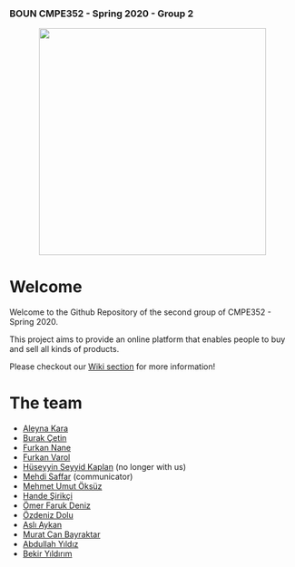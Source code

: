 ### BOUN CMPE352 - Spring 2020 - Group 2
<p align="center"> 
<img width="400" src="https://github.com/bounswe/bounswe2020group2/blob/master/milestone1/logo_circle.png">
</p>

# Welcome 

Welcome to the Github Repository of the second group of CMPE352 - Spring 2020.

This project aims to provide an online platform that enables people to buy and sell all kinds of products.
 
Please checkout our [Wiki section](https://github.com/bounswe/bounswe2020group2/wiki) for more information!
 
# The team
 
- [Aleyna Kara](https://github.com/bounswe/bounswe2020group2/wiki/Aleyna-Kara)
- [Burak Çetin](https://github.com/bounswe/bounswe2020group2/wiki/Burak-Çetin)
- [Furkan Nane](https://github.com/bounswe/bounswe2020group2/wiki/Furkan-Nane)
- [Furkan Varol](https://github.com/bounswe/bounswe2020group2/wiki/Furkan-Varol)
- [Hüseyyin Seyyid Kaplan](https://github.com/bounswe/bounswe2020group2/wiki/Hüseyin-Seyyid-Kaplan) (no longer with us)
- [Mehdi Saffar](https://github.com/bounswe/bounswe2020group2/wiki/Mehdi-Saffar) (communicator)
- [Mehmet Umut Öksüz](https://github.com/bounswe/bounswe2020group2/wiki/Mehmet-Umut-Öksüz)
- [Hande Şirikçi](https://github.com/bounswe/bounswe2020group2/wiki/hande-sirikci)
- [Ömer Faruk Deniz](https://github.com/bounswe/bounswe2020group2/wiki/Ömer-Faruk-Deniz)
- [Özdeniz Dolu](https://github.com/bounswe/bounswe2020group2/wiki/Özdeniz-Dolu)
- [Aslı Aykan](https://github.com/bounswe/bounswe2020group2/wiki/Aslı-Aykan)
- [Murat Can Bayraktar](https://github.com/bounswe/bounswe2020group2/wiki/Murat-Can-Bayraktar)
- [Abdullah Yıldız](https://github.com/bounswe/bounswe2020group2/wiki/Abdullah-Y%C4%B1ld%C4%B1z)
- [Bekir Yıldırım](https://github.com/bounswe/bounswe2020group2/wiki/Bekir-Y%C4%B1ld%C4%B1r%C4%B1m)
